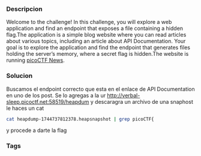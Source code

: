 ### Descripcion
Welcome to the challenge! In this challenge, you will explore a web application and find an endpoint that exposes a file containing a hidden flag.The application is a simple blog website where you can read articles about various topics, including an article about API Documentation. Your goal is to explore the application and find the endpoint that generates files holding the server’s memory, where a secret flag is hidden.The website is running [picoCTF News](http://verbal-sleep.picoctf.net:58519/).
### Solucion
Buscamos el endpoint correcto que esta en el enlace de API Documentation en uno de los post.
Se lo agregas a la ur 
http://verbal-sleep.picoctf.net:58519/heapdum
y descaragra un archivo de una snaphost
le haces un cat 
```bash
cat heapdump-1744737812378.heapsnapshot | grep picoCTF{
```
y procede a darte la flag
### Tags
